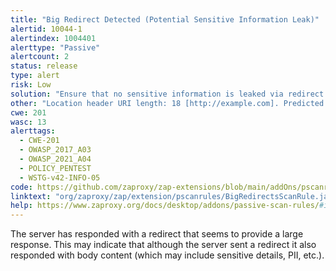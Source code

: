 ```yaml
---
title: "Big Redirect Detected (Potential Sensitive Information Leak)"
alertid: 10044-1
alertindex: 1004401
alerttype: "Passive"
alertcount: 2
status: release
type: alert
risk: Low
solution: "Ensure that no sensitive information is leaked via redirect responses. Redirect responses should have almost no content."
other: "Location header URI length: 18 [http://example.com]. Predicted response size: 318. Response Body Length: 319."
cwe: 201
wasc: 13
alerttags: 
  - CWE-201
  - OWASP_2017_A03
  - OWASP_2021_A04
  - POLICY_PENTEST
  - WSTG-v42-INFO-05
code: https://github.com/zaproxy/zap-extensions/blob/main/addOns/pscanrules/src/main/java/org/zaproxy/zap/extension/pscanrules/BigRedirectsScanRule.java
linktext: "org/zaproxy/zap/extension/pscanrules/BigRedirectsScanRule.java"
help: https://www.zaproxy.org/docs/desktop/addons/passive-scan-rules/#id-10044
---
```

The server has responded with a redirect that seems to provide a large response. This may indicate that although the server sent a redirect it also responded with body content (which may include sensitive details, PII, etc.).
